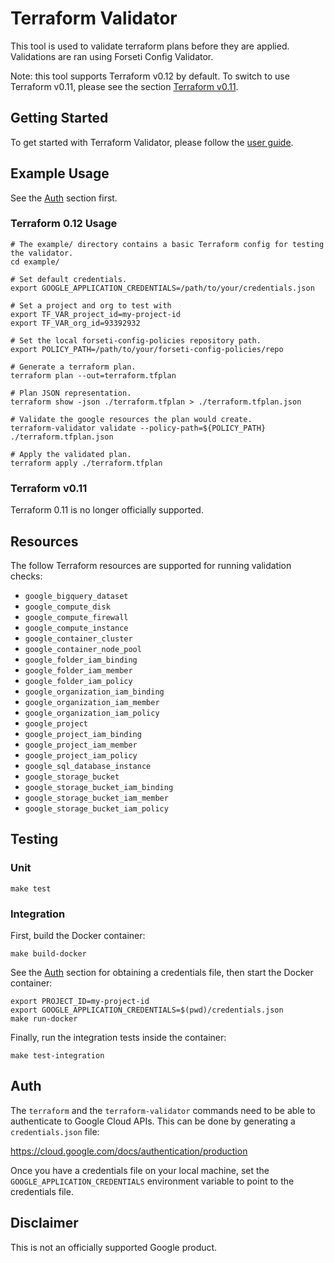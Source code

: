 # Terraform Validator

This tool is used to validate terraform plans before they are applied. Validations are ran using Forseti Config Validator.

Note: this tool supports Terraform v0.12 by default. To switch to use Terraform v0.11, please see the section [Terraform v0.11](#terraform-v011).

## Getting Started

To get started with Terraform Validator, please follow the [user guide](https://github.com/forseti-security/policy-library/blob/master/docs/user_guide.md#how-to-use-terraform-validator).

## Example Usage

See the [Auth](#Auth) section first.


### Terraform 0.12 Usage

```
# The example/ directory contains a basic Terraform config for testing the validator.
cd example/

# Set default credentials.
export GOOGLE_APPLICATION_CREDENTIALS=/path/to/your/credentials.json

# Set a project and org to test with
export TF_VAR_project_id=my-project-id
export TF_VAR_org_id=93392932

# Set the local forseti-config-policies repository path.
export POLICY_PATH=/path/to/your/forseti-config-policies/repo

# Generate a terraform plan.
terraform plan --out=terraform.tfplan

# Plan JSON representation.
terraform show -json ./terraform.tfplan > ./terraform.tfplan.json

# Validate the google resources the plan would create.
terraform-validator validate --policy-path=${POLICY_PATH} ./terraform.tfplan.json

# Apply the validated plan.
terraform apply ./terraform.tfplan
```

### Terraform v0.11

Terraform 0.11 is no longer officially supported.

## Resources
The follow Terraform resources are supported for running validation checks:

- `google_bigquery_dataset`
- `google_compute_disk`
- `google_compute_firewall`
- `google_compute_instance`
- `google_container_cluster`
- `google_container_node_pool`
- `google_folder_iam_binding`
- `google_folder_iam_member`
- `google_folder_iam_policy`
- `google_organization_iam_binding`
- `google_organization_iam_member`
- `google_organization_iam_policy`
- `google_project`
- `google_project_iam_binding`
- `google_project_iam_member`
- `google_project_iam_policy`
- `google_sql_database_instance`
- `google_storage_bucket`
- `google_storage_bucket_iam_binding`
- `google_storage_bucket_iam_member`
- `google_storage_bucket_iam_policy`

## Testing

### Unit

```
make test
```

### Integration

First, build the Docker container:
```
make build-docker
```

See the [Auth](#Auth) section for obtaining a credentials file, then start the Docker container:

```
export PROJECT_ID=my-project-id
export GOOGLE_APPLICATION_CREDENTIALS=$(pwd)/credentials.json
make run-docker
```

Finally, run the integration tests inside the container:
```
make test-integration
````

## Auth

The `terraform` and the `terraform-validator` commands need to be able to authenticate to Google Cloud APIs. This can be done by generating a `credentials.json` file:

https://cloud.google.com/docs/authentication/production

Once you have a credentials file on your local machine, set the `GOOGLE_APPLICATION_CREDENTIALS` environment variable to point to the credentials file.

## Disclaimer

This is not an officially supported Google product.
